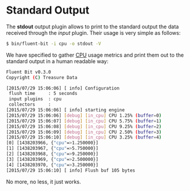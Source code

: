 # Standard Output

The __stdout__ output plugin allows to print to the standard output the data received through the _input_ plugin. Their usage is very simple as follows:

```bash
$ bin/fluent-bit -i cpu -o stdout -V
```

We have specified to gather [CPU](../input/cpu.md) usage metrics and print them out to the standard output in a human readable way:

```bash
Fluent Bit v0.3.0
Copyright (C) Treasure Data

[2015/07/29 15:06:06] [ info] Configuration
 flush time     : 5 seconds
 input plugins  : cpu
 collectors     :
[2015/07/29 15:06:06] [ info] starting engine
[2015/07/29 15:06:06] [debug] [in_cpu] CPU 1.25% (buffer=0)
[2015/07/29 15:06:07] [debug] [in_cpu] CPU 5.75% (buffer=1)
[2015/07/29 15:06:08] [debug] [in_cpu] CPU 9.25% (buffer=2)
[2015/07/29 15:06:09] [debug] [in_cpu] CPU 2.50% (buffer=3)
[2015/07/29 15:06:10] [debug] [in_cpu] CPU 3.25% (buffer=4)
[0] [1438203966, {"cpu"=>1.250000}]
[1] [1438203967, {"cpu"=>5.750000}]
[2] [1438203968, {"cpu"=>9.250000}]
[3] [1438203969, {"cpu"=>2.500000}]
[4] [1438203970, {"cpu"=>3.250000}]
[2015/07/29 15:06:10] [ info] Flush buf 105 bytes

```

No more, no less, it just works.
